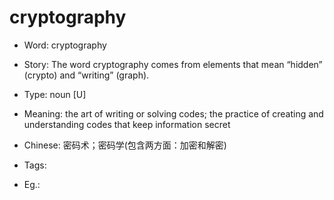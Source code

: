 # cryptography

- Word: cryptography
- Story: The word cryptography comes from elements that mean “hidden” (crypto) and “writing” (graph).

- Type: noun [U]
- Meaning: the art of writing or solving codes; the practice of creating and understanding codes that keep information secret
- Chinese: 密码术；密码学(包含两方面：加密和解密)
- Tags: 
- Eg.: 

